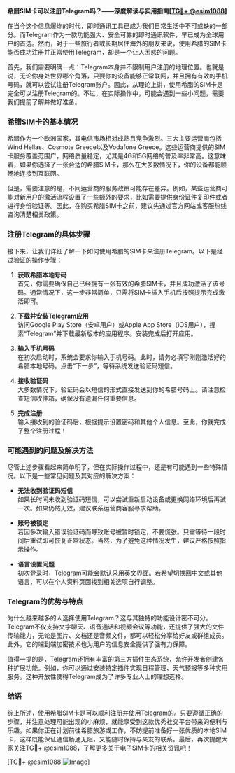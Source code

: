 **希腊SIM卡可以注册Telegram吗？——深度解读与实用指南[[TG💪+ @esim1088](https://t.me/s/esim1088)]**

在当今这个信息爆炸的时代，即时通讯工具已成为我们日常生活中不可或缺的一部分。而Telegram作为一款功能强大、安全可靠的即时通讯软件，早已成为全球用户的首选。然而，对于一些旅行者或长期居住海外的朋友来说，使用希腊的SIM卡能否成功注册并正常使用Telegram，却是一个让人困惑的问题。

首先，我们需要明确一点：Telegram本身并不限制用户注册的地理位置。也就是说，无论你身处世界哪个角落，只要你的设备能够正常联网，并且拥有有效的手机号码，就可以尝试注册Telegram账户。因此，从理论上讲，使用希腊的SIM卡是完全可以注册Telegram的。不过，在实际操作中，可能会遇到一些小问题，需要我们提前了解并做好准备。

### 希腊SIM卡的基本情况

希腊作为一个欧洲国家，其电信市场相对成熟且竞争激烈。三大主要运营商包括Wind Hellas、Cosmote Greece以及Vodafone Greece。这些运营商提供的SIM卡服务覆盖范围广，网络质量稳定，尤其是4G和5G网络的普及率非常高。这意味着，如果你选择了一张合适的希腊SIM卡，那么在大多数情况下，你的设备都能顺畅地连接到互联网。

但是，需要注意的是，不同运营商的服务政策可能存在差异。例如，某些运营商可能对新用户的激活流程设置了一些额外的要求，比如需要提供身份证件复印件或者进行身份验证等。因此，在购买希腊SIM卡之前，建议先通过官方网站或客服热线咨询清楚相关政策。

### 注册Telegram的具体步骤

接下来，让我们详细了解一下如何使用希腊的SIM卡来注册Telegram。以下是经过验证的操作步骤：

1. **获取希腊本地号码**  
   首先，你需要确保自己已经拥有一张有效的希腊SIM卡，并且成功激活了该号码。通常情况下，这一步非常简单，只需将SIM卡插入手机后按照提示完成激活即可。

2. **下载并安装Telegram应用**  
   访问Google Play Store（安卓用户）或Apple App Store（iOS用户），搜索“Telegram”并下载最新版本的应用程序。安装完成后打开应用。

3. **输入手机号码**  
   在初次启动时，系统会要求你输入手机号码。此时，请务必填写刚刚激活好的希腊本地号码。点击“下一步”，等待系统发送验证码短信。

4. **接收验证码**  
   大多数情况下，验证码会以短信的形式直接发送到你的希腊号码上。请注意检查短信收件箱，确保没有遗漏任何重要信息。

5. **完成注册**  
   输入接收到的验证码后，根据提示设置密码和其他个人信息。至此，你就完成了整个注册过程！

### 可能遇到的问题及解决方法

尽管上述步骤看起来简单明了，但在实际操作过程中，还是有可能遇到一些特殊情况。以下是一些常见问题及其对应的解决方案：

- **无法收到验证码短信**  
  如果长时间未收到验证码短信，可以尝试重新启动设备或更换网络环境后再试一次。如果仍然无效，建议联系运营商客服寻求帮助。

- **账号被锁定**  
  若因多次输入错误验证码而导致账号被暂时锁定，不要慌张。只需等待一段时间后重试即可恢复正常状态。当然，为了避免这种情况发生，建议严格按照指示操作。

- **语言设置问题**  
  初次登录时，Telegram可能会默认采用英文界面。若希望切换回中文或其他语言，可以在个人资料页面找到相关选项自行调整。

### Telegram的优势与特点

为什么越来越多的人选择使用Telegram？这与其独特的功能设计密不可分。Telegram不仅支持文字聊天、语音通话和视频会议等功能，还提供了强大的文件传输能力，无论是图片、文档还是音频文件，都可以轻松分享给好友或群组成员。此外，它的端到端加密技术也为用户的信息安全提供了强有力保障。

值得一提的是，Telegram还拥有丰富的第三方插件生态系统，允许开发者创建各种扩展功能。例如，你可以通过安装特定插件实现日程管理、天气预报等多种实用服务。这种开放性使得Telegram成为了许多专业人士的理想选择。

### 结语

综上所述，使用希腊SIM卡是可以顺利注册并使用Telegram的。只要遵循正确的步骤，并注意处理可能出现的小麻烦，就能享受到这款优秀社交平台带来的便利与乐趣。如果你正在计划前往希腊旅游或工作，不妨提前准备好一张优质的本地SIM卡，这样既能保证通信畅通无阻，又能随时保持与亲友的联系。最后，再次提醒大家关注[TG💪+ @esim1088](https://t.me/s/esim1088)，了解更多关于电子SIM卡的相关资讯吧！

[[TG💪+ @esim1088](https://t.me/s/esim1088) ![Image](https://i.postimg.cc/4NQfJmqS/Snipaste-2025-05-13-00-14-12.png)]